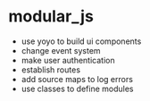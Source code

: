 # modular_js

+ use yoyo to build ui components
+ change event system
+ make user authentication
+ establish routes
+ add source maps to log errors
+ use classes to define modules